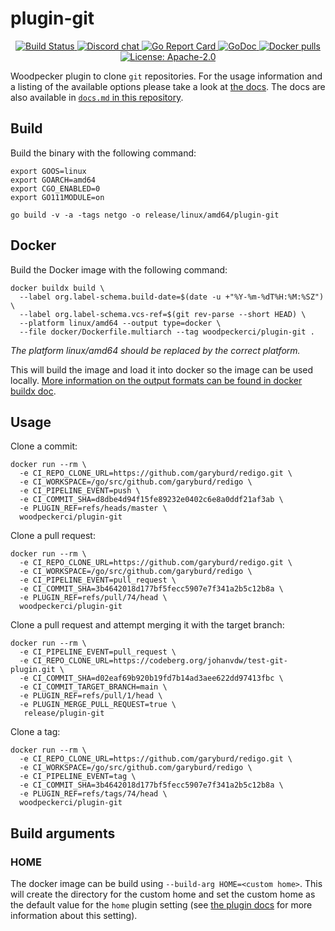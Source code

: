 # plugin-git

<p align="center">
  <a href="https://ci.woodpecker-ci.org/repos/5586" title="Build Status">
    <img src="https://ci.woodpecker-ci.org/api/badges/5586/status.svg" alt="Build Status">
  </a>
  <a href="https://discord.gg/fcMQqSMXJy" title="Discord chat">
    <img src="https://img.shields.io/discord/838698813463724034.svg" alt="Discord chat">
  </a>
  <a href="https://goreportcard.com/report/github.com/woodpecker-ci/plugin-git" title="Go Report Card">
    <img src="https://goreportcard.com/badge/github.com/woodpecker-ci/plugin-git" alt="Go Report Card">
  </a>
  <a href="https://godoc.org/github.com/woodpecker-ci/plugin-git" title="GoDoc">
    <img src="https://godoc.org/github.com/woodpecker-ci/plugin-git?status.svg" alt="GoDoc">
  </a>
  <a href="https://hub.docker.com/r/woodpeckerci/plugin-git" title="Docker pulls">
    <img src="https://img.shields.io/docker/pulls/woodpeckerci/plugin-git" alt="Docker pulls">
  </a>
  <a href="https://opensource.org/licenses/Apache-2.0" title="License: Apache-2.0">
    <img src="https://img.shields.io/badge/License-Apache%202.0-blue.svg" alt="License: Apache-2.0">
  </a>
</p>

Woodpecker plugin to clone `git` repositories. For the usage information and a listing of the available options please take a look at [the docs](https://woodpecker-ci.org/plugins/Git%20Clone).
The docs are also available in [`docs.md` in this repository](docs.md).

## Build

Build the binary with the following command:

```console
export GOOS=linux
export GOARCH=amd64
export CGO_ENABLED=0
export GO111MODULE=on

go build -v -a -tags netgo -o release/linux/amd64/plugin-git
```

## Docker

Build the Docker image with the following command:

```console
docker buildx build \
  --label org.label-schema.build-date=$(date -u +"%Y-%m-%dT%H:%M:%SZ") \
  --label org.label-schema.vcs-ref=$(git rev-parse --short HEAD) \
  --platform linux/amd64 --output type=docker \
  --file docker/Dockerfile.multiarch --tag woodpeckerci/plugin-git .
```

*The platform linux/amd64 should be replaced by the correct platform.*

This will build the image and load it into docker so the image can be used locally.
[More information on the output formats can be found in docker buildx doc](https://docs.docker.com/engine/reference/commandline/buildx_build/#output).

## Usage

Clone a commit:

```console
docker run --rm \
  -e CI_REPO_CLONE_URL=https://github.com/garyburd/redigo.git \
  -e CI_WORKSPACE=/go/src/github.com/garyburd/redigo \
  -e CI_PIPELINE_EVENT=push \
  -e CI_COMMIT_SHA=d8dbe4d94f15fe89232e0402c6e8a0ddf21af3ab \
  -e PLUGIN_REF=refs/heads/master \
  woodpeckerci/plugin-git
```

Clone a pull request:

```console
docker run --rm \
  -e CI_REPO_CLONE_URL=https://github.com/garyburd/redigo.git \
  -e CI_WORKSPACE=/go/src/github.com/garyburd/redigo \
  -e CI_PIPELINE_EVENT=pull_request \
  -e CI_COMMIT_SHA=3b4642018d177bf5fecc5907e7f341a2b5c12b8a \
  -e PLUGIN_REF=refs/pull/74/head \
  woodpeckerci/plugin-git
```

Clone a pull request and attempt merging it with the target branch:

```console
docker run --rm \
  -e CI_PIPELINE_EVENT=pull_request \
  -e CI_REPO_CLONE_URL=https://codeberg.org/johanvdw/test-git-plugin.git \
  -e CI_COMMIT_SHA=d02eaf69b920b19fd7b14ad3aee622dd97413fbc \
  -e CI_COMMIT_TARGET_BRANCH=main \
  -e PLUGIN_REF=refs/pull/1/head \
  -e PLUGIN_MERGE_PULL_REQUEST=true \
   release/plugin-git 
```

Clone a tag:

```console
docker run --rm \
  -e CI_REPO_CLONE_URL=https://github.com/garyburd/redigo.git \
  -e CI_WORKSPACE=/go/src/github.com/garyburd/redigo \
  -e CI_PIPELINE_EVENT=tag \
  -e CI_COMMIT_SHA=3b4642018d177bf5fecc5907e7f341a2b5c12b8a \
  -e PLUGIN_REF=refs/tags/74/head \
  woodpeckerci/plugin-git
```

## Build arguments

### HOME

The docker image can be build using `--build-arg HOME=<custom home>`.
This will create the directory for the custom home and set the custom home as the default value for the `home` plugin setting (see [the plugin docs](./docs.md) for more information about this setting).
